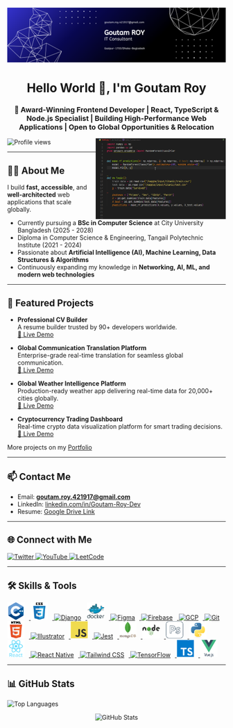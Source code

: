 ![banner](https://github.com/Goutam245/Goutam245/blob/main/Github%20Banner%20Photo.png)

<h1 align="center">Hello World 👋, I'm Goutam Roy</h1>

<h3 align="center">
🚀 Award-Winning Frontend Developer | React, TypeScript & Node.js Specialist | Building High-Performance Web Applications | Open to Global Opportunities & Relocation
</h3>

<img align="right" width="300" alt="coding" src="https://github.com/Goutam245/Goutam245/blob/main/Coding%20Gif.gif" />

<p align="left">
  <img src="https://komarev.com/ghpvc/?username=goutam245&label=Profile%20views&color=0e75b6&style=flat" alt="Profile views" />
</p>

---

## 👨‍💻 About Me

I build **fast, accessible**, and **well-architected** web applications that scale globally.  

- Currently pursuing a **BSc in Computer Science** at City University Bangladesh (2025 - 2028)  
- Diploma in Computer Science & Engineering, Tangail Polytechnic Institute (2021 - 2024)  
- Passionate about **Artificial Intelligence (AI), Machine Learning, Data Structures & Algorithms**  
- Continuously expanding my knowledge in **Networking, AI, ML, and modern web technologies**  

---

## 🚀 Featured Projects

- **Professional CV Builder**  
A resume builder trusted by 90+ developers worldwide.  
[🔗 Live Demo](https://resume-builder-web-site.vercel.app/)  

- **Global Communication Translation Platform**  
Enterprise-grade real-time translation for seamless global communication.  
[🔗 Live Demo](https://language-translator-web-application-seven.vercel.app/)  

- **Global Weather Intelligence Platform**  
Production-ready weather app delivering real-time data for 20,000+ cities globally.  
[🔗 Live Demo](https://weather-app-fxjo.vercel.app/)  

- **Cryptocurrency Trading Dashboard**  
Real-time crypto data visualization platform for smart trading decisions.  
[🔗 Live Demo](https://cryptocurrency-dashboard-fawn.vercel.app/)  

More projects on my [Portfolio](https://goutam-roy-portfolio-57.vercel.app/)  

---

## 📫 Contact Me

- Email: **goutam.roy.421917@gmail.com**  
- LinkedIn: [linkedin.com/in/Goutam-Roy-Dev](http://www.linkedin.com/in/Goutam-Roy-Dev)  
- Resume: [Google Drive Link](https://drive.google.com/file/d/1ytcEip7rWduuGaJWy5bdA1s7jh31fTuL/view?usp=sharing)  

---

## 🌐 Connect with Me

<p align="left">
  <a href="https://twitter.com/sportlyword" target="_blank" rel="noopener noreferrer">
    <img src="https://raw.githubusercontent.com/rahuldkjain/github-profile-readme-generator/master/src/images/icons/Social/twitter.svg" alt="Twitter" width="30" height="30" />
  </a>
  <a href="https://www.youtube.com/c/http://www.youtube.com/@viralvibe-360" target="_blank" rel="noopener noreferrer">
    <img src="https://raw.githubusercontent.com/rahuldkjain/github-profile-readme-generator/master/src/images/icons/Social/youtube.svg" alt="YouTube" width="30" height="30" />
  </a>
  <a href="https://leetcode.com/u/goutam57/" target="_blank" rel="noopener noreferrer">
    <img src="https://raw.githubusercontent.com/rahuldkjain/github-profile-readme-generator/master/src/images/icons/Social/leet-code.svg" alt="LeetCode" width="30" height="30" />
  </a>
</p>

---

## 🛠️ Skills & Tools

<p align="left">
  <a href="https://www.w3schools.com/cpp/" target="_blank" rel="noopener noreferrer">
    <img src="https://raw.githubusercontent.com/devicons/devicon/master/icons/cplusplus/cplusplus-original.svg" alt="C++" width="40" height="40" style="margin-right:10px" />
  </a>
  <a href="https://www.w3schools.com/css/" target="_blank" rel="noopener noreferrer">
    <img src="https://raw.githubusercontent.com/devicons/devicon/master/icons/css3/css3-original-wordmark.svg" alt="CSS3" width="40" height="40" style="margin-right:10px" />
  </a>
  <a href="https://www.djangoproject.com/" target="_blank" rel="noopener noreferrer">
    <img src="https://cdn.worldvectorlogo.com/logos/django.svg" alt="Django" width="40" height="40" style="margin-right:10px" />
  </a>
  <a href="https://www.docker.com/" target="_blank" rel="noopener noreferrer">
    <img src="https://raw.githubusercontent.com/devicons/devicon/master/icons/docker/docker-original-wordmark.svg" alt="Docker" width="40" height="40" style="margin-right:10px" />
  </a>
  <a href="https://www.figma.com/" target="_blank" rel="noopener noreferrer">
    <img src="https://www.vectorlogo.zone/logos/figma/figma-icon.svg" alt="Figma" width="40" height="40" style="margin-right:10px" />
  </a>
  <a href="https://firebase.google.com/" target="_blank" rel="noopener noreferrer">
    <img src="https://www.vectorlogo.zone/logos/firebase/firebase-icon.svg" alt="Firebase" width="40" height="40" style="margin-right:10px" />
  </a>
  <a href="https://cloud.google.com" target="_blank" rel="noopener noreferrer">
    <img src="https://www.vectorlogo.zone/logos/google_cloud/google_cloud-icon.svg" alt="GCP" width="40" height="40" style="margin-right:10px" />
  </a>
  <a href="https://git-scm.com/" target="_blank" rel="noopener noreferrer">
    <img src="https://www.vectorlogo.zone/logos/git-scm/git-scm-icon.svg" alt="Git" width="40" height="40" style="margin-right:10px" />
  </a>
  <a href="https://www.w3.org/html/" target="_blank" rel="noopener noreferrer">
    <img src="https://raw.githubusercontent.com/devicons/devicon/master/icons/html5/html5-original-wordmark.svg" alt="HTML5" width="40" height="40" style="margin-right:10px" />
  </a>
  <a href="https://www.adobe.com/in/products/illustrator.html" target="_blank" rel="noopener noreferrer">
    <img src="https://www.vectorlogo.zone/logos/adobe_illustrator/adobe_illustrator-icon.svg" alt="Illustrator" width="40" height="40" style="margin-right:10px" />
  </a>
  <a href="https://developer.mozilla.org/en-US/docs/Web/JavaScript" target="_blank" rel="noopener noreferrer">
    <img src="https://raw.githubusercontent.com/devicons/devicon/master/icons/javascript/javascript-original.svg" alt="JavaScript" width="40" height="40" style="margin-right:10px" />
  </a>
  <a href="https://jestjs.io" target="_blank" rel="noopener noreferrer">
    <img src="https://www.vectorlogo.zone/logos/jestjsio/jestjsio-icon.svg" alt="Jest" width="40" height="40" style="margin-right:10px" />
  </a>
  <a href="https://www.mongodb.com/" target="_blank" rel="noopener noreferrer">
    <img src="https://raw.githubusercontent.com/devicons/devicon/master/icons/mongodb/mongodb-original-wordmark.svg" alt="MongoDB" width="40" height="40" style="margin-right:10px" />
  </a>
  <a href="https://nodejs.org" target="_blank" rel="noopener noreferrer">
    <img src="https://raw.githubusercontent.com/devicons/devicon/master/icons/nodejs/nodejs-original-wordmark.svg" alt="Node.js" width="40" height="40" style="margin-right:10px" />
  </a>
  <a href="https://www.photoshop.com/en" target="_blank" rel="noopener noreferrer">
    <img src="https://raw.githubusercontent.com/devicons/devicon/master/icons/photoshop/photoshop-line.svg" alt="Photoshop" width="40" height="40" style="margin-right:10px" />
  </a>
  <a href="https://www.python.org" target="_blank" rel="noopener noreferrer">
    <img src="https://raw.githubusercontent.com/devicons/devicon/master/icons/python/python-original.svg" alt="Python" width="40" height="40" style="margin-right:10px" />
  </a>
  <a href="https://reactjs.org/" target="_blank" rel="noopener noreferrer">
    <img src="https://raw.githubusercontent.com/devicons/devicon/master/icons/react/react-original-wordmark.svg" alt="React" width="40" height="40" style="margin-right:10px" />
  </a>
  <a href="https://reactnative.dev/" target="_blank" rel="noopener noreferrer">
    <img src="https://reactnative.dev/img/header_logo.svg" alt="React Native" width="40" height="40" style="margin-right:10px" />
  </a>
  <a href="https://tailwindcss.com/" target="_blank" rel="noopener noreferrer">
    <img src="https://www.vectorlogo.zone/logos/tailwindcss/tailwindcss-icon.svg" alt="Tailwind CSS" width="40" height="40" style="margin-right:10px" />
  </a>
  <a href="https://www.tensorflow.org" target="_blank" rel="noopener noreferrer">
    <img src="https://www.vectorlogo.zone/logos/tensorflow/tensorflow-icon.svg" alt="TensorFlow" width="40" height="40" style="margin-right:10px" />
  </a>
  <a href="https://www.typescriptlang.org/" target="_blank" rel="noopener noreferrer">
    <img src="https://raw.githubusercontent.com/devicons/devicon/master/icons/typescript/typescript-original.svg" alt="TypeScript" width="40" height="40" style="margin-right:10px" />
  </a>
  <a href="https://vuejs.org/" target="_blank" rel="noopener noreferrer">
    <img src="https://raw.githubusercontent.com/devicons/devicon/master/icons/vuejs/vuejs-original-wordmark.svg" alt="Vue.js" width="40" height="40" style="margin-right:10px" />
  </a>
</p>

---

## 📊 GitHub Stats

<p align="left">
  <img src="https://github-readme-stats.vercel.app/api/top-langs?username=goutam245&show_icons=true&locale=en&layout=compact" alt="Top Languages" />
</p>

<p align="center">
  <img src="https://github-readme-stats.vercel.app/api?username=goutam245&show_icons=true&locale=en" alt="GitHub Stats" />
</p>
